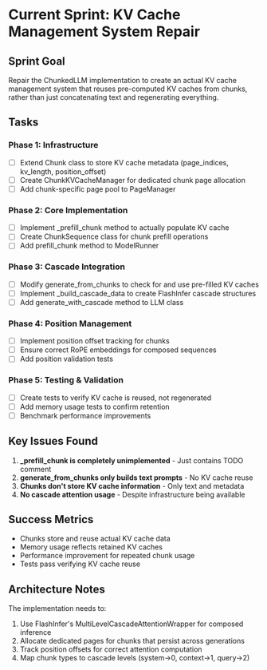 # Current Sprint: KV Cache Management System Repair

## Sprint Goal
Repair the ChunkedLLM implementation to create an actual KV cache management system that reuses pre-computed KV caches from chunks, rather than just concatenating text and regenerating everything.

## Tasks

### Phase 1: Infrastructure
- [ ] Extend Chunk class to store KV cache metadata (page_indices, kv_length, position_offset)
- [ ] Create ChunkKVCacheManager for dedicated chunk page allocation
- [ ] Add chunk-specific page pool to PageManager

### Phase 2: Core Implementation  
- [ ] Implement _prefill_chunk method to actually populate KV cache
- [ ] Create ChunkSequence class for chunk prefill operations
- [ ] Add prefill_chunk method to ModelRunner

### Phase 3: Cascade Integration
- [ ] Modify generate_from_chunks to check for and use pre-filled KV caches
- [ ] Implement _build_cascade_data to create FlashInfer cascade structures
- [ ] Add generate_with_cascade method to LLM class

### Phase 4: Position Management
- [ ] Implement position offset tracking for chunks
- [ ] Ensure correct RoPE embeddings for composed sequences
- [ ] Add position validation tests

### Phase 5: Testing & Validation
- [ ] Create tests to verify KV cache is reused, not regenerated
- [ ] Add memory usage tests to confirm retention
- [ ] Benchmark performance improvements

## Key Issues Found

1. **_prefill_chunk is completely unimplemented** - Just contains TODO comment
2. **generate_from_chunks only builds text prompts** - No KV cache reuse
3. **Chunks don't store KV cache information** - Only text and metadata
4. **No cascade attention usage** - Despite infrastructure being available

## Success Metrics

- Chunks store and reuse actual KV cache data
- Memory usage reflects retained KV caches
- Performance improvement for repeated chunk usage
- Tests pass verifying KV cache reuse

## Architecture Notes

The implementation needs to:
1. Use FlashInfer's MultiLevelCascadeAttentionWrapper for composed inference
2. Allocate dedicated pages for chunks that persist across generations
3. Track position offsets for correct attention computation
4. Map chunk types to cascade levels (system→0, context→1, query→2)